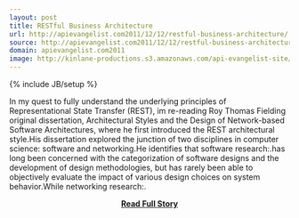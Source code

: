 ```yaml
---
layout: post
title: RESTful Business Architecture
url: http://apievangelist.com2011/12/12/restful-business-architecture/
source: http://apievangelist.com2011/12/12/restful-business-architecture/
domain: apievangelist.com2011
image: http://kinlane-productions.s3.amazonaws.com/api-evangelist-site/blog/blueprints.jpg
---
```

{% include JB/setup %}<p>In my quest to fully understand the underlying principles of Representational State Transfer (REST), im re-reading Roy Thomas Fielding original dissertation, Architectural Styles and the Design of Network-based Software Architectures, where he first introduced the REST architectural style.His dissertation explored the junction of two disciplines in computer science: software and networking.He identifies that software research:.has long been concerned with the categorization of software designs and the development of design methodologies, but has rarely been able to objectively evaluate the impact of various design choices on system behavior.While networking research:.</p>
<center><p><a href="http://apievangelist.com2011/12/12/restful-business-architecture/" style='padding:25px; font-sze:18px; font-weight: bold;'>Read Full Story</a></p></center>
